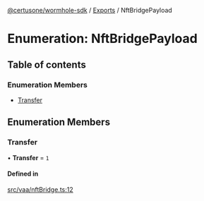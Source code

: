 [@certusone/wormhole-sdk](../README.md) / [Exports](../modules.md) / NftBridgePayload

# Enumeration: NftBridgePayload

## Table of contents

### Enumeration Members

- [Transfer](NftBridgePayload.md#transfer)

## Enumeration Members

### Transfer

• **Transfer** = ``1``

#### Defined in

[src/vaa/nftBridge.ts:12](https://github.com/wormhole-foundation/wormhole/blob/7bc96a1e/sdk/js/src/vaa/nftBridge.ts#L12)
